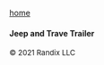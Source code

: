 [home](https://randix.github.io)

#### Jeep and Trave Trailer

<font size=2>© 2021 Randix LLC</font>
